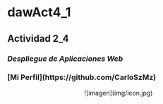 # dawAct4_1
## Actividad 2_4
### **_Despliegue de Aplicaciones Web_**
<h3>
  [Mi Perfil](https://github.com/CarloSzMz)
</h3>
<div align="center">
 ![imagen](img/icon.jpg)
</div>
